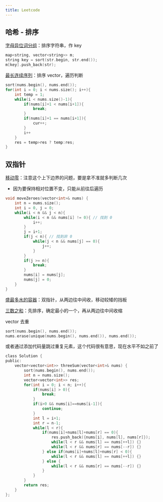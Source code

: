 ```yaml
---
title: Leetcode
---
```


## 哈希 - 排序

[字母异位词分组](https://leetcode.cn/problems/group-anagrams/)：排序字符串，作 key

```c
map<string, vector<string>> m;
string key = sort(str.begin, str.end());
m[key].push_back(str);
```

[最长连续序列](https://leetcode.cn/problems/longest-consecutive-sequence/)：排序 vector，遍历判断

```c
sort(nums.begin(), nums.end());
for(int i = 0; i < nums.size(); i++){
    int temp = 1;
    while(i < nums.size()-1){
        if(nums[i]+1 < nums[i+1]){
            break;
        }
        if(nums[i]+1 == nums[i+1]){
            cur++;
        }
        i++
    }
    res = temp>res ? temp:res;
}
```

## 双指针

[移动零](https://leetcode.cn/problems/move-zeroes/)：注意这个上下边界的问题，要是拿不准就多判断几次

- 因为要保持相对位置不变，只能从前往后遍历

```c
void moveZeroes(vector<int>& nums) {
    int n = nums.size();
    int i = 0, j = 0;
    while(i < n && j < n){
        while(i < n && nums[i] != 0){ // 找到 0
            i++;
        }
        j = i+1;
        if(j < n){ // 找到非 0
            while(j < n && nums[j] == 0){
                j++;
            }
        }
        if(j >= n){
            break;
        }
        nums[i] = nums[j];
        nums[j] = 0;
    }
}
```

[盛最多水的容器](https://leetcode.cn/problems/container-with-most-water/)：双指针，从两边往中间收，移动较矮的挡板

[三数之和](https://leetcode.cn/problems/3sum/)：先排序，确定最小的一个，再从两边往中间收缩

vector 去重

```c
sort(nums.begin(), nums.end());
nums.erase(unique(nums.begin(), nums.end()), nums.end());
```

或者通过添加代码量跳过重复元素，这个代码很有意思，现在水平不如之前了

```c
class Solution {
public:
    vector<vector<int>> threeSum(vector<int>& nums) {
        sort(nums.begin(), nums.end());
        int n = nums.size();
        vector<vector<int>> res;
        for(int i = 0; i < n; i++){
            if(nums[i] > 0){
                break;
            }
            if(i>0 && nums[i]==nums[i-1]){
                continue;
            }
            int l = i+1;
            int r = n-1;
            while(l < r){
                if(nums[i]+nums[l]+nums[r] == 0){
                    res.push_back({nums[i], nums[l], nums[r]});
                    while(l < r && nums[l] == nums[++l]) {}
                    while(l < r && nums[r] == nums[--r]) {}
                } else if(nums[i]+nums[l]+nums[r] < 0){
                    while(l < r && nums[l] == nums[++l]) {}
                } else {
                    while(l < r && nums[r] == nums[--r]) {}
                }
            }
        }
        return res;
    }
};
```

